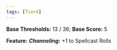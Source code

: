 ```yaml
---
tags: [Tier4]
---
```

**Base Thresholds:** 13 / 36; **Base Score:** 5

**Feature:** ***Channeling:*** +1 to Spellcast Rolls
